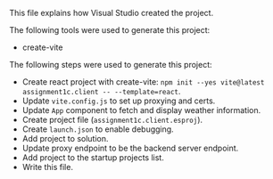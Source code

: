 This file explains how Visual Studio created the project.

The following tools were used to generate this project:
- create-vite

The following steps were used to generate this project:
- Create react project with create-vite: `npm init --yes vite@latest assignment1c.client -- --template=react`.
- Update `vite.config.js` to set up proxying and certs.
- Update `App` component to fetch and display weather information.
- Create project file (`assignment1c.client.esproj`).
- Create `launch.json` to enable debugging.
- Add project to solution.
- Update proxy endpoint to be the backend server endpoint.
- Add project to the startup projects list.
- Write this file.
